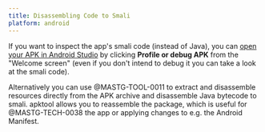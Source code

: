 ```yaml
---
title: Disassembling Code to Smali
platform: android
---
```


If you want to inspect the app's smali code (instead of Java), you can [open your APK in Android Studio](https://developer.android.com/studio/debug/apk-debugger "Debug pre-built APKs") by clicking **Profile or debug APK** from the "Welcome screen" (even if you don't intend to debug it you can take a look at the smali code).

Alternatively you can use @MASTG-TOOL-0011 to extract and disassemble resources directly from the APK archive and disassemble Java bytecode to smali. apktool allows you to reassemble the package, which is useful for @MASTG-TECH-0038 the app or applying changes to e.g. the Android Manifest.
